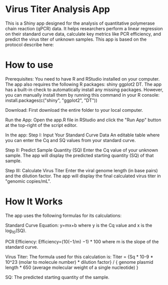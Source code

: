 # Virus Titer Analysis App

This is a Shiny app designed for the analysis of quantitative polymerase chain reaction (qPCR) data. 
It helps researchers perform a linear regression on their standard curve data, calculate key metrics like PCR efficiency, and predict the virus titer of unknown samples.
This app is based on the protocol describe here:


# How to use

Prerequisites:
You need to have R and RStudio installed on your computer.
The app also requires the following R packages: shiny ggplot2 DT.
The app has a built-in check to automatically install any missing packages. However, you can manually install them by running this command in your R console:
install.packages(c("shiny", "ggplot2", "DT"))

Download:
First download the entire folder to your local computer.

Run the App: 
Open the app.R file in RStudio and click the "Run App" button at the top-right of the script editor.

In the app:
Step I: Input Your Standard Curve Data
An editable table where you can enter the Cq and SQ values from your standard curve.

Step II: Predict Sample Quantity (SQ)
Enter the Cq value of your unknown sample.
The app will display the predicted starting quantity (SQ) of that sample.

Step III: Calculate Virus Titer
Enter the viral genome length (in base pairs) and the dilution factor.
The app will display the final calculated virus titer in "genomic copies/mL".



# How It Works
The app uses the following formulas for its calculations:

Standard Curve Equation:
y=mx+b
where y is the Cq value and x is the log$_{10}$(SQ).

PCR Efficiency:
Efficiency=(10(−1/m) −1) * 100
where m is the slope of the standard curve.

Virus Titer:
The formula used for this calculation is:
Titer = {Sq * 10-9 * 10^23 (molar to molecule number) * dilution factor} / { genome plasmid length * 650 (average molecular weight of a single nucleotide) }

SQ: The predicted starting quantity of the sample.


